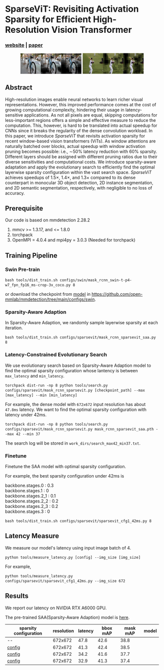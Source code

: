 # SparseViT: Revisiting Activation Sparsity for Efficient High-Resolution Vision Transformer

### [website](https://sparsevit.mit.edu/) | [paper](https://arxiv.org/abs/2303.17605)

<center >
<figure class="half">
<img src='resources/image.png' width=200> <img src='resources/image-1.png' width=200>
</figure>
</center>


## Abstract

High-resolution images enable neural networks to learn
richer visual representations. However, this improved performance
comes at the cost of growing computational complexity,
hindering their usage in latency-sensitive applications.
As not all pixels are equal, skipping computations
for less-important regions offers a simple and effective measure
to reduce the computation. This, however, is hard to
be translated into actual speedup for CNNs since it breaks
the regularity of the dense convolution workload. In this
paper, we introduce *SparseViT* that revisits activation sparsity
for recent window-based vision transformers (ViTs). As
window attentions are naturally batched over blocks, actual
speedup with window activation pruning becomes possible:
i.e., ∼50% latency reduction with 60% sparsity. Different
layers should be assigned with different pruning ratios due to
their diverse sensitivities and computational costs. We introduce
sparsity-aware adaptation and apply the evolutionary
search to efficiently find the optimal layerwise sparsity configuration
within the vast search space.  *SparseViT* achieves
speedups of 1.5×, 1.4×, and 1.3× compared to its dense
counterpart in monocular 3D object detection, 2D instance
segmentation, and 2D semantic segmentation, respectively,
with negligible to no loss of accuracy.


## Prerequisite

Our code is based on mmdetection 2.28.2
1. mmcv >= 1.3.17, and <= 1.8.0
2. torchpack
3. OpenMPI = 4.0.4 and mpi4py = 3.0.3 (Needed for torchpack)

   

## Training Pipeline

### Swin Pre-train

```
bash tools/dist_train.sh configs/swin/mask_rcnn_swin-t-p4-w7_fpn_fp16_ms-crop-3x_coco.py 8
```

or download the checkpoint from [model](https://download.openmmlab.com/mmdetection/v2.0/swin/mask_rcnn_swin-t-p4-w7_fpn_fp16_ms-crop-3x_coco/mask_rcnn_swin-t-p4-w7_fpn_fp16_ms-crop-3x_coco_20210908_165006-90a4008c.pth) in https://github.com/open-mmlab/mmdetection/tree/main/configs/swin.

### Sparsity-Aware Adaption

In Sparsity-Aware Adaption, we randomly sample layerwise sparsity at each iteration.

```
bash tools/dist_train.sh configs/sparsevit/mask_rcnn_sparsevit_saa.py 8
```


### Latency-Constrained Evolutionary Search

We use evolutionary search based on Sparsity-Aware Adaption model to find the optimal sparsity configuration whose lantency is between `max_latency` and `min_latency`.

```
torchpack dist-run -np 8 python tools/search.py configs/sparsevit/mask_rcnn_sparsevit.py [checkpoint_path] --max [max_latency] --min [min_latency]
```

For example, the dense model with `672x672` input resolution has about `47.8ms` latency. We want to find the optimal sparsity configuration with latency under 42ms.

```
torchpack dist-run -np 8 python tools/search.py configs/sparsevit/mask_rcnn_sparsevit.py mask_rcnn_sparsevit_saa.pth --max 42 --min 37
```

The search log will be stored in `work_dirs/search_max42_min37.txt`. 

### Finetune

Finetune the SAA model with optimal sparsity configuration.

For example, the best sparsity configuration under 42ms is 

backbone.stages.0 : 0.3  
backbone.stages.1 :  0     
backbone.stages.2_1 : 0.1     
backbone.stages.2_2 : 0.2     
backbone.stages.2_3 : 0.2     
backbone.stages.3 :  0 

```
bash tools/dist_train.sh configs/sparsevit/sparsevit_cfg1_42ms.py 8
```

## Latency Measure

We measure our model's latency using input image batch of 4.

```
python tools/measure_latency.py [config] --img_size [img_size]
```

For example,
```
python tools/measure_latency.py configs/sparsevit/sparsevit_cfg1_42ms.py --img_size 672
```


## Results

We report our latency on NVIDIA RTX A6000 GPU.

The pre-trained SAA(Sparsity-Aware Adaption) model is [here]().

| sparsity configuration | resolution | latency  | bbox mAP | mask mAP | model |
| ------------- | ---------- | -------- | -------- | -------- | ------| 
| -- | 672x672 | 47.8 | 42.6 | 38.8 | |
|[config](configs/sparsevit/sparsevit_cfg1_42ms.py) | 672x672 | 41.3 | 42.4 | 38.5 | |
|[config](configs/sparsevit/sparsevit_cfg2_35ms.py) | 672x672 | 34.2 | 41.6 | 37.7 | |
|[config](configs/sparsevit/sparsevit_cfg3_33ms.py)  | 672x672 | 32.9 | 41.3 | 37.4 | |


